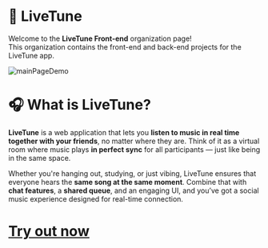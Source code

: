 # 🎵 LiveTune

Welcome to the **LiveTune Front-end** organization page!  
This organization contains the front-end and back-end projects for the LiveTune app.

![mainPageDemo](https://github.com/user-attachments/assets/21b49082-bbd2-4722-bf98-1797f0cc3156)

# 🎧 What is LiveTune?

**LiveTune** is a web application that lets you **listen to music in real time together with your friends**, no matter where they are. Think of it as a virtual room where music plays **in perfect sync** for all participants — just like being in the same space.

Whether you're hanging out, studying, or just vibing, LiveTune ensures that everyone hears the **same song at the same moment**. Combine that with **chat features**, a **shared queue**, and an engaging UI, and you’ve got a social music experience designed for real-time connection.

# [Try out now](https://sootation.synology.me:8001/)
